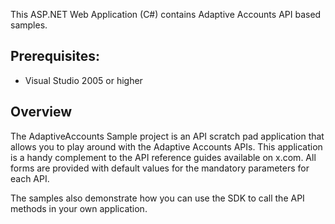 This ASP.NET Web Application (C#) contains Adaptive Accounts API based samples. 

Prerequisites:
--------------
*	Visual Studio 2005 or higher

Overview
--------

The AdaptiveAccounts Sample project is an API scratch pad application that allows you to play around
with the Adaptive Accounts APIs. This application is a handy complement to the API reference guides 
available on x.com. All forms are provided with default values for the mandatory parameters for each 
API.

The samples also demonstrate how you can use the SDK to call the API methods in your own application.